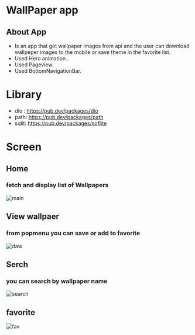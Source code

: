 # WallPaper app

## About App
-  Is an app  that get wallpaper images from api  and the user can  download wallpeper images  to the  mobile or save theme in the favorite list.
- Used Hero animation .
- Used Pageview.
- Used BottomNavigationBar.

# Library
- dio : https://pub.dev/packages/dio
- path: https://pub.dev/packages/path
- sqlit: https://pub.dev/packages/sqflite


# Screen
## Home
### fetch and display list of Wallpapers 

![main](https://github.com/mohamedawali/wallPaper_task/assets/103155342/e78b1015-9f85-47e1-839f-576d69d8e830)

## View wallpaer
### from popmenu  you can  save or add to favorite
![daw](https://github.com/mohamedawali/wallPaper_task/assets/103155342/143d65bb-0ab3-4085-922e-87a12ddde27b)

## Serch
### you can search by  wallpaper name
![search](https://github.com/mohamedawali/wallPaper_task/assets/103155342/cd2b2313-c761-45d4-b125-47c4ffe8b981)

## favorite
![fav](https://github.com/mohamedawali/wallPaper_task/assets/103155342/95904384-71e6-4e63-9ff0-387ce20ba722)
